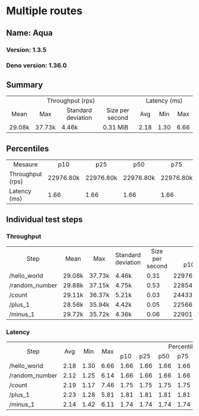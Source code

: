 # Multiple routes
## Name: Aqua 

### Version: 1.3.5
### Deno version: 1.36.0

## Summary
<table>
<tr>
    <td align="center" colspan="4">Throughput (rps)</td>
    <td align="center" colspan="3">Latency (ms)</td>
</tr>
<tr>
    <td align="center">Mean</td>
    <td align="center">Max</td>
    <td align="center">Standard deviation</td>
    <td align="center">Size per second</td>
    <td align="center">Avg</td>
    <td align="center">Min</td>
    <td align="center">Max</td>
</tr>
<tr>
    <td>29.08k</td>
    <td>37.73k</td>
    <td>4.46k</td>
    <td>0.31 MiB</td>
    <td>2.18</td>
    <td>1.30</td>
    <td>6.66</td>
</tr>
</table>

## Percentiles

<table>
<tr>
  <td align="center">Mesaure</td>
  <td align="center">p10</td>
  <td align="center">p25</td>
  <td align="center">p50</td>
  <td align="center">p75</td>
  <td align="center">p90</td>
  <td align="center">p95</td>
  <td align="center">p99</td>
</tr>
<tr>
  <td>Throughput (rps)</td>
  <td>22976.80k</td>
  <td>22976.80k</td>
  <td>22976.80k</td>
  <td>22976.80k</td>
  <td>35393.13k</td>
  <td>36866.77k</td>
  <td>37729.79k</td>
</tr>
<tr>
  <td>Latency (ms)</td>
  <td>1.66</td>
  <td>1.66</td>
  <td>1.66</td>
  <td>1.66</td>
  <td>2.83</td>
  <td>3.26</td>
  <td>4.52</td>
</tr>
</table>

## Individual test steps

### Throughput

<table>
<tr>
  <td align="center" rowspan="2">Step</td>
  <td align="center" rowspan="2">Mean</td>
  <td align="center" rowspan="2">Max</td>
  <td align="center" rowspan="2">Standard deviation</td>
  <td align="center" rowspan="2">Size per second</td>
  <td align="center" colspan="7">Percentiles</td>
</tr>
<tr>
  <!-- still Step -->
  <!-- still Mean -->
  <!-- still Max -->
  <!-- still Standard deviation -->
  <!-- still Size per second -->
  <td align="center">p10</td>
  <td align="center">p25</td>
  <td align="center">p50</td>
  <td align="center">p75</td>
  <td align="center">p90</td>
  <td align="center">p95</td>
  <td align="center">p99</td>
</tr>
<tr>
  <td>/hello_world</td>
  <td>29.08k</td>
  <td>37.73k</td>
  <td>4.46k</td>
  <td>0.31</td>
  <td>22976.80k</td>
  <td>22976.80k</td>
  <td>22976.80k</td>
  <td>22976.80k</td>
  <td>35393.13k</td>
  <td>36866.77k</td>
  <td>37729.79k</td>
</tr><tr>
  <td>/random_number</td>
  <td>29.88k</td>
  <td>37.15k</td>
  <td>4.75k</td>
  <td>0.53</td>
  <td>22854.83k</td>
  <td>22854.83k</td>
  <td>22854.83k</td>
  <td>22854.83k</td>
  <td>35107.25k</td>
  <td>35907.42k</td>
  <td>37149.08k</td>
</tr><tr>
  <td>/count</td>
  <td>29.11k</td>
  <td>36.37k</td>
  <td>5.21k</td>
  <td>0.03</td>
  <td>24433.88k</td>
  <td>24433.88k</td>
  <td>24433.88k</td>
  <td>24433.88k</td>
  <td>34322.02k</td>
  <td>34714.64k</td>
  <td>36374.59k</td>
</tr><tr>
  <td>/plus_1</td>
  <td>28.56k</td>
  <td>35.94k</td>
  <td>4.42k</td>
  <td>0.05</td>
  <td>22566.39k</td>
  <td>22566.39k</td>
  <td>22566.39k</td>
  <td>22566.39k</td>
  <td>32524.59k</td>
  <td>33937.92k</td>
  <td>35940.68k</td>
</tr><tr>
  <td>/minus_1</td>
  <td>29.72k</td>
  <td>35.72k</td>
  <td>4.36k</td>
  <td>0.06</td>
  <td>22901.21k</td>
  <td>22901.21k</td>
  <td>22901.21k</td>
  <td>22901.21k</td>
  <td>34430.30k</td>
  <td>34750.06k</td>
  <td>35724.35k</td>
</tr></table>

### Latency

<table>
<tr>
  <td align="center" rowspan="2">Step</td>
  <td align="center" rowspan="2">Avg</td>
  <td align="center" rowspan="2">Min</td>
  <td align="center" rowspan="2">Max</td>
  <td align="center" colspan="7">Percentiles</td>
</tr>
<tr>
  <!-- still Avg -->
  <!-- still Min -->
  <!-- still Max -->
  <td>p10</td>
  <td>p25</td>
  <td>p50</td>
  <td>p75</td>
  <td>p90</td>
  <td>p95</td>
  <td>p99</td>
</tr>
<tr>
  <td>/hello_world</td>
  <td>2.18</td>
  <td>1.30</td>
  <td>6.66</td>
  <td>1.66</td>
  <td>1.66</td>
  <td>1.66</td>
  <td>1.66</td>
  <td>2.83</td>
  <td>3.26</td>
  <td>4.52</td>
</tr><tr>
  <td>/random_number</td>
  <td>2.12</td>
  <td>1.25</td>
  <td>6.14</td>
  <td>1.66</td>
  <td>1.66</td>
  <td>1.66</td>
  <td>1.66</td>
  <td>2.76</td>
  <td>3.06</td>
  <td>4.02</td>
</tr><tr>
  <td>/count</td>
  <td>2.19</td>
  <td>1.17</td>
  <td>7.46</td>
  <td>1.75</td>
  <td>1.75</td>
  <td>1.75</td>
  <td>1.75</td>
  <td>2.71</td>
  <td>3.15</td>
  <td>5.06</td>
</tr><tr>
  <td>/plus_1</td>
  <td>2.23</td>
  <td>1.28</td>
  <td>5.81</td>
  <td>1.81</td>
  <td>1.81</td>
  <td>1.81</td>
  <td>1.81</td>
  <td>2.74</td>
  <td>3.14</td>
  <td>4.54</td>
</tr><tr>
  <td>/minus_1</td>
  <td>2.14</td>
  <td>1.42</td>
  <td>6.11</td>
  <td>1.74</td>
  <td>1.74</td>
  <td>1.74</td>
  <td>1.74</td>
  <td>2.81</td>
  <td>3.18</td>
  <td>4.28</td>
</tr></table>